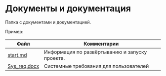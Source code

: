 # Документы и документация

Папка с документами и документацией.

Пример:

| Файл                                             | Комментарии                                    |
| ------------------------------------------------ | ---------------------------------------------- |
| [start.md](start.md)                             | Информация по развёртыванию и запуску проекта. |
| [Sys_req.docx](Sys_req.md)                       | Системные требования для пользователей         |

